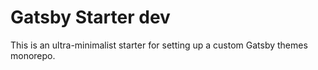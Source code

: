 # Gatsby Starter dev

This is an ultra-minimalist starter for setting up a custom Gatsby themes monorepo.
